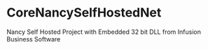 # CoreNancySelfHostedNet
Nancy Self Hosted Project with Embedded 32 bit DLL from Infusion Business Software
